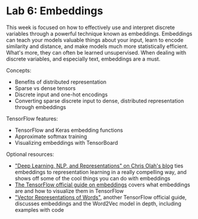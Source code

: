 # Lab 6: Embeddings
This week is focused on how to effectively use and interpret discrete variables through a powerful technique known as embeddings.
Embeddings can teach your models valuable things about your input, learn to encode similarity and distance, and make models much more statistically efficient.
What's more, they can often be learned unsupervised.
When dealing with discrete variables, and especially text, embeddings are a must.

Concepts:
 - Benefits of distributed representation
 - Sparse vs dense tensors
 - Discrete input and one-hot encodings
 - Converting sparse discrete input to dense, distributed representation through embeddings

TensorFlow features:
 - TensorFlow and Keras embedding functions
 - Approximate softmax training
 - Visualizing embeddings with TensorBoard

 Optional resources:
  - ["Deep Learning, NLP, and Representations" on Chris Olah's blog](https://colah.github.io/posts/2014-07-NLP-RNNs-Representations/) ties embeddings to representation learning in a really compelling way, and shows off some of the cool things you can do with embeddings
  - [The TensorFlow official guide on embeddings](https://www.tensorflow.org/guide/embedding) covers what embeddings are and how to visualize them in TensorFlow
  - ["Vector Representations of Words"](https://www.tensorflow.org/tutorials/representation/word2vec), another TensorFlow official guide, discusses embeddings and the Word2Vec model in depth, including examples with code
